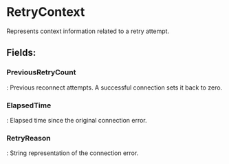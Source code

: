 # RetryContext

Represents context information related to a retry attempt. 

## **Fields**:
### **PreviousRetryCount**
: Previous reconnect attempts. A successful connection sets it back to zero. 
### **ElapsedTime**
: Elapsed time since the original connection error. 
### **RetryReason**
: String representation of the connection error. 
